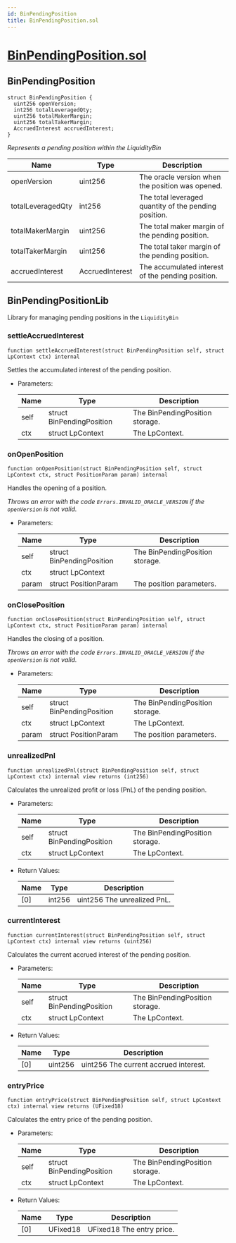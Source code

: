 ```yaml
---
id: BinPendingPosition
title: BinPendingPosition.sol
---
```

# [BinPendingPosition.sol](https://github.com/chromatic-protocol/contracts/tree/main/contracts/core/libraries/liquidity/BinPendingPosition.sol)

## BinPendingPosition

```solidity
struct BinPendingPosition {
  uint256 openVersion;
  int256 totalLeveragedQty;
  uint256 totalMakerMargin;
  uint256 totalTakerMargin;
  AccruedInterest accruedInterest;
}
```

_Represents a pending position within the LiquidityBin_

| Name | Type | Description |
| ---- | ---- | ----------- |
| openVersion | uint256 | The oracle version when the position was opened. |
| totalLeveragedQty | int256 | The total leveraged quantity of the pending position. |
| totalMakerMargin | uint256 | The total maker margin of the pending position. |
| totalTakerMargin | uint256 | The total taker margin of the pending position. |
| accruedInterest | AccruedInterest | The accumulated interest of the pending position. |

## BinPendingPositionLib

Library for managing pending positions in the `LiquidityBin`

### settleAccruedInterest

```solidity
function settleAccruedInterest(struct BinPendingPosition self, struct LpContext ctx) internal
```

Settles the accumulated interest of the pending position.

- Parameters:

  | Name | Type | Description |
  | ---- | ---- | ----------- |
  | self | struct BinPendingPosition | The BinPendingPosition storage. |
  | ctx | struct LpContext | The LpContext. |

### onOpenPosition

```solidity
function onOpenPosition(struct BinPendingPosition self, struct LpContext ctx, struct PositionParam param) internal
```

Handles the opening of a position.

_Throws an error with the code `Errors.INVALID_ORACLE_VERSION` if the `openVersion` is not valid._

- Parameters:

  | Name | Type | Description |
  | ---- | ---- | ----------- |
  | self | struct BinPendingPosition | The BinPendingPosition storage. |
  | ctx | struct LpContext |  |
  | param | struct PositionParam | The position parameters. |

### onClosePosition

```solidity
function onClosePosition(struct BinPendingPosition self, struct LpContext ctx, struct PositionParam param) internal
```

Handles the closing of a position.

_Throws an error with the code `Errors.INVALID_ORACLE_VERSION` if the `openVersion` is not valid._

- Parameters:

  | Name | Type | Description |
  | ---- | ---- | ----------- |
  | self | struct BinPendingPosition | The BinPendingPosition storage. |
  | ctx | struct LpContext | The LpContext. |
  | param | struct PositionParam | The position parameters. |

### unrealizedPnl

```solidity
function unrealizedPnl(struct BinPendingPosition self, struct LpContext ctx) internal view returns (int256)
```

Calculates the unrealized profit or loss (PnL) of the pending position.

- Parameters:

  | Name | Type | Description |
  | ---- | ---- | ----------- |
  | self | struct BinPendingPosition | The BinPendingPosition storage. |
  | ctx | struct LpContext | The LpContext. |

- Return Values:

  | Name | Type | Description |
  | ---- | ---- | ----------- |
  | [0] | int256 | uint256 The unrealized PnL. |

### currentInterest

```solidity
function currentInterest(struct BinPendingPosition self, struct LpContext ctx) internal view returns (uint256)
```

Calculates the current accrued interest of the pending position.

- Parameters:

  | Name | Type | Description |
  | ---- | ---- | ----------- |
  | self | struct BinPendingPosition | The BinPendingPosition storage. |
  | ctx | struct LpContext | The LpContext. |

- Return Values:

  | Name | Type | Description |
  | ---- | ---- | ----------- |
  | [0] | uint256 | uint256 The current accrued interest. |

### entryPrice

```solidity
function entryPrice(struct BinPendingPosition self, struct LpContext ctx) internal view returns (UFixed18)
```

Calculates the entry price of the pending position.

- Parameters:

  | Name | Type | Description |
  | ---- | ---- | ----------- |
  | self | struct BinPendingPosition | The BinPendingPosition storage. |
  | ctx | struct LpContext | The LpContext. |

- Return Values:

  | Name | Type | Description |
  | ---- | ---- | ----------- |
  | [0] | UFixed18 | UFixed18 The entry price. |

